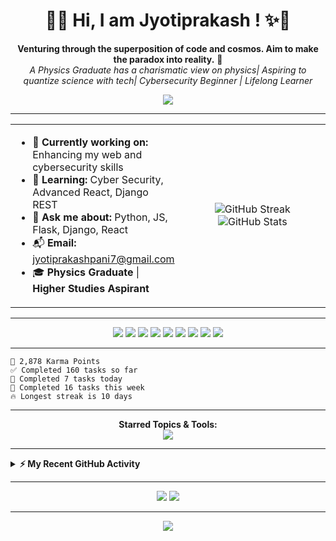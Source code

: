 <!-- VIBRANT GREETING -->
<h1 align="center">
  👋✨ Hi, I am Jyotiprakash ! ✨👋
</h1>
<p align="center">
  <b>Venturing through the superposition of code and cosmos. Aim to make the paradox into reality.</b> 🎯<br>
  <i>A Physics Graduate has a charismatic view on physics| Aspiring to quantize science with tech| Cybersecurity Beginner | Lifelong Learner</i>
</p>
<p align="center">
  <img src="https://readme-typing-svg.demolab.com?font=Fira+Code&pause=1000&color=36BCF7&center=true&vCenter=true&width=500&lines=Welcome+to+my+GitHub+Profile!;Physics+Graduate+and+Tech+Enthusiast;Cyber+Security+Beginner;Passionate+about+Web+Development;Let%27s+Build+Something+Awesome!">
</p>

---

<!-- PROFILE QUICK INFO -->
<table width="100%">
  <tr>
    <td width="50%">
      <ul>
        <li>🔭 <b>Currently working on:</b> Enhancing my web and cybersecurity skills</li>
        <li>🌱 <b>Learning:</b> Cyber Security, Advanced React, Django REST</li>
        <li>💬 <b>Ask me about:</b> Python, JS, Flask, Django, React</li>
        <li>📬 <b>Email:</b> <a href="mailto:jyotiprakashpani7@gmail.com">jyotiprakashpani7@gmail.com</a></li>
        <li>🎓 <b>Physics Graduate</b> | <b>Higher Studies Aspirant</b></li>
      </ul>
    </td>
    <td width="50%" align="center">
      <img src="https://github-readme-streak-stats.herokuapp.com/?user=Jyotiprakash07&theme=tokyonight" alt="GitHub Streak"/>
      <br>
      <img src="https://github-readme-stats.vercel.app/api?username=Jyotiprakash07&show_icons=true&theme=tokyonight" alt="GitHub Stats"/>
    </td>
  </tr>
</table>

---

<!-- SKILLS & STACK BADGES -->
<p align="center">
  <img src="https://img.shields.io/badge/HTML5-E34F26?logo=html5&logoColor=white&style=for-the-badge" />
  <img src="https://img.shields.io/badge/CSS3-1572B6?logo=css3&logoColor=white&style=for-the-badge" />
  <img src="https://img.shields.io/badge/JavaScript-F7DF1E?logo=javascript&logoColor=black&style=for-the-badge" />
  <img src="https://img.shields.io/badge/React-61DAFB?logo=react&logoColor=black&style=for-the-badge" />
  <img src="https://img.shields.io/badge/Flask-000?logo=flask&logoColor=white&style=for-the-badge" />
  <img src="https://img.shields.io/badge/Python-3776AB?logo=python&logoColor=white&style=for-the-badge" />
  <img src="https://img.shields.io/badge/Django-092E20?logo=django&logoColor=white&style=for-the-badge" />
  <img src="https://img.shields.io/badge/Cyber%20Security-beginner-success?style=for-the-badge" />
  <img src="https://img.shields.io/badge/Physics%20Graduate-blueviolet?style=for-the-badge" />
</p>

---

<!-- STATS BOX (Like Karma, Tasks, Streak) -->
```text
🏅 2,878 Karma Points
✅ Completed 160 tasks so far
🚀 Completed 7 tasks today
📅 Completed 16 tasks this week
🔥 Longest streak is 10 days
```

---

<!-- STARRED TOPICS (replace with your own or use icons) -->
<p align="center">
  <b>Starred Topics & Tools:</b><br>
  <img src="https://skillicons.dev/icons?i=js,react,python,flask,django,html,css,github,linux,git" />
</p>

---

<!-- RECENT ACTIVITY (static example, for live see below) -->
<details>
  <summary><b>⚡ My Recent GitHub Activity</b></summary>
  
- Opened PR #3845 in webpack/webpack.js.org
- Commented on #7 in madlabsinc/teachcode
- Merged PR #64 in iamgeorge007/Crypt
- Merged PR #181 in madlabsinc/menu-cli
- Closed issue #180 in madlabsinc/menu-cli

<!-- To show live activity, use: 
https://github.com/Readme-Workflows/recent-activity
and follow instructions to generate your own SVG -->
</details>

---

<!-- SOCIAL / CONTACT BADGES -->
<p align="center">
  <a href="mailto:jyotiprakashpani7@gmail.com"><img src="https://img.shields.io/badge/Email-Contact%20Me-red?style=for-the-badge&logo=gmail"></a>
  <a href="https://t.me/yourtelegramusername"><img src="https://img.shields.io/badge/Telegram-Join-blue?logo=telegram&style=for-the-badge"></a>
  <!-- Add your YouTube or other links if active -->
</p>

---

<!-- GITHUB TROPHY (optional) -->
<p align="center">
  <img src="https://github-profile-trophy.vercel.app/?username=Jyotiprakash07&theme=onestar" />
</p>
